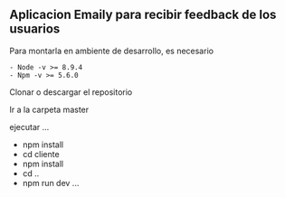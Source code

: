 ## Aplicacion Emaily para recibir feedback de los usuarios

Para montarla en ambiente de desarrollo, es necesario

 ```
- Node -v >= 8.9.4
- Npm -v >= 5.6.0
```

Clonar o descargar el repositorio

Ir a la carpeta master

ejecutar 
...
- npm install
- cd cliente
- npm install
- cd ..
- npm run dev
...
